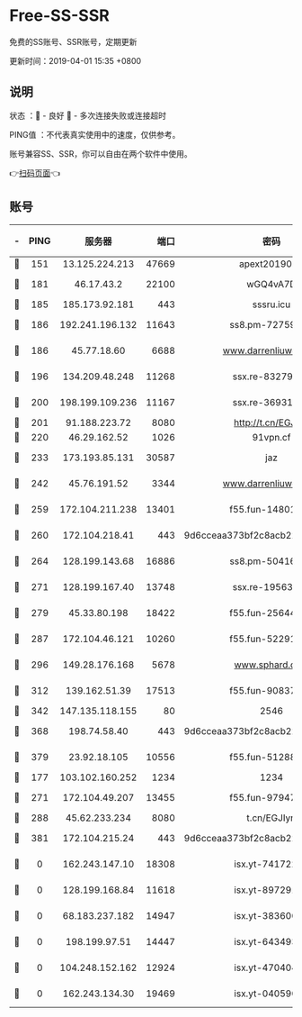 # Free-SS-SSR

免费的SS账号、SSR账号，定期更新

更新时间：2019-04-01 15:35 +0800

## 说明

状态     ：🙂 - 良好 🙁 - 多次连接失败或连接超时

PING值   ：不代表真实使用中的速度，仅供参考。

账号兼容SS、SSR，你可以自由在两个软件中使用。

👉[扫码页面](https://liesauer.github.io/Free-SS-SSR/)👈

## 账号

|-|PING|服务器|端口|密码|加密方式|区域|
|:----:|:----:|:-----:|-----:|:----:|:----:|:----:|
|🙂|151|13.125.224.213|47669|apext2019001|chacha20|KR|
|🙂|181|46.17.43.2|22100|wGQ4vA7D|aes-256-gcm|RU|
|🙂|185|185.173.92.181|443|sssru.icu|rc4-md5|RU|
|🙂|186|192.241.196.132|11643|ss8.pm-72759398|aes-256-cfb|US|
|🙂|186|45.77.18.60|6688|www.darrenliuwei.com|aes-256-cfb|JP|
|🙂|196|134.209.48.248|11268|ssx.re-83279244|aes-256-cfb|US|
|🙂|200|198.199.109.236|11167|ssx.re-36931734|aes-256-cfb|US|
|🙂|201|91.188.223.72|8080|http://t.cn/EGJIyrl|rc4-md5|RU|
|🙂|220|46.29.162.52|1026|91vpn.cf|rc4-md5|RU|
|🙂|233|173.193.85.131|30587|jaz|aes-256-cfb|US|
|🙂|242|45.76.191.52|3344|www.darrenliuwei.com|aes-256-cfb|AU|
|🙂|259|172.104.211.238|13401|f55.fun-14801280|aes-256-cfb|US|
|🙂|260|172.104.218.41|443|9d6cceaa373bf2c8acb22e60b6a58be6|aes-256-cfb|US|
|🙂|264|128.199.143.68|16886|ss8.pm-50416761|aes-256-cfb|SG|
|🙂|271|128.199.167.40|13748|ssx.re-19563702|aes-256-cfb|SG|
|🙂|279|45.33.80.198|18422|f55.fun-25644172|aes-256-cfb|US|
|🙂|287|172.104.46.121|10260|f55.fun-52291486|aes-256-cfb|SG|
|🙂|296|149.28.176.168|5678|www.sphard.com|aes-256-cfb|SG|
|🙂|312|139.162.51.39|17513|f55.fun-90837350|aes-256-cfb|SG|
|🙂|342|147.135.118.155|80|2546|chacha20|US|
|🙂|368|198.74.58.40|443|9d6cceaa373bf2c8acb22e60b6a58be6|aes-256-cfb|US|
|🙂|379|23.92.18.105|10556|f55.fun-51288574|aes-256-cfb|US|
|🙂|177|103.102.160.252|1234|1234|rc4-md5|JP|
|🙂|271|172.104.49.207|13455|f55.fun-97947555|aes-256-cfb|SG|
|🙂|288|45.62.233.234|8080|t.cn/EGJIyrl|rc4-md5|CA|
|🙂|381|172.104.215.24|443|9d6cceaa373bf2c8acb22e60b6a58be6|aes-256-cfb|US|
|🙁|0|162.243.147.10|18308|isx.yt-74172244|aes-256-cfb|US|
|🙁|0|128.199.168.84|11618|isx.yt-89729169|aes-256-cfb|SG|
|🙁|0|68.183.237.182|14947|isx.yt-38360032|aes-256-cfb|SG|
|🙁|0|198.199.97.51|14447|isx.yt-64349334|aes-256-cfb|US|
|🙁|0|104.248.152.162|12924|isx.yt-47040451|aes-256-cfb|SG|
|🙁|0|162.243.134.30|19469|isx.yt-04059009|aes-256-cfb|US|
